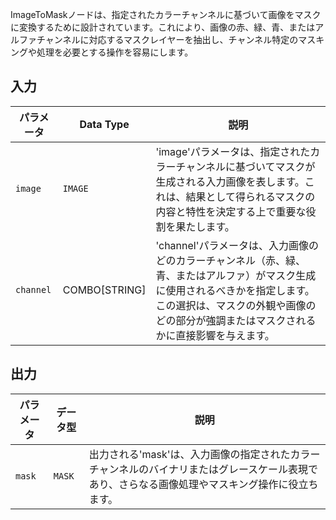 ImageToMaskノードは、指定されたカラーチャンネルに基づいて画像をマスクに変換するために設計されています。これにより、画像の赤、緑、青、またはアルファチャンネルに対応するマスクレイヤーを抽出し、チャンネル特定のマスキングや処理を必要とする操作を容易にします。

## 入力

| パラメータ   | Data Type | 説明                                                                                                          |
|-------------|-------------|----------------------------------------------------------------------------------------------------------------------|
| `image`     | `IMAGE`     | 'image'パラメータは、指定されたカラーチャンネルに基づいてマスクが生成される入力画像を表します。これは、結果として得られるマスクの内容と特性を決定する上で重要な役割を果たします。 |
| `channel`   | COMBO[STRING] | 'channel'パラメータは、入力画像のどのカラーチャンネル（赤、緑、青、またはアルファ）がマスク生成に使用されるべきかを指定します。この選択は、マスクの外観や画像のどの部分が強調またはマスクされるかに直接影響を与えます。 |

## 出力

| パラメータ | データ型 | 説明 |
|-----------|-------------|-------------|
| `mask`    | `MASK`      | 出力される'mask'は、入力画像の指定されたカラーチャンネルのバイナリまたはグレースケール表現であり、さらなる画像処理やマスキング操作に役立ちます。 |
